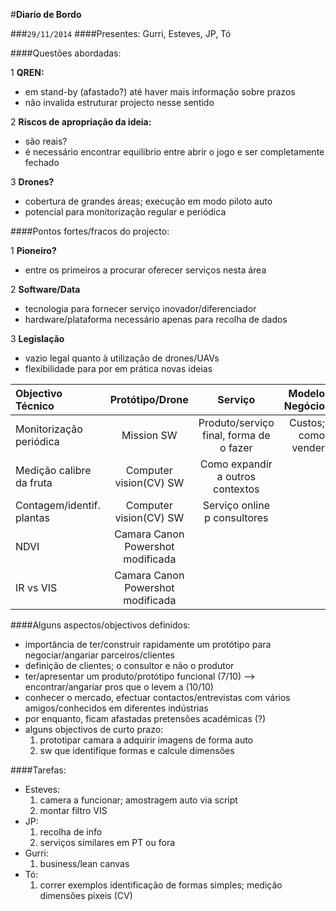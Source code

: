 #**Diario de Bordo**

###`29/11/2014`
####Presentes: Gurri, Esteves, JP, Tó

####Questões abordadas:

1 **QREN:**
  * em stand-by (afastado?) até haver mais informação sobre prazos
  * não invalida estruturar projecto nesse sentido

2 **Riscos de apropriação da ideia:**
  * são reais?
  * é necessário encontrar equilibrio entre abrir o jogo e ser completamente fechado

3 **Drones?**
  * cobertura de grandes áreas; execução em modo piloto auto
  * potencial para monitorização regular e periódica

####Pontos fortes/fracos do projecto:

1 **Pioneiro?**
  * entre os primeiros a procurar oferecer serviços nesta área

2 **Software/Data**
  * tecnologia para fornecer serviço inovador/diferenciador
  * hardware/plataforma necessário apenas para recolha de dados

3 **Legislação**
  * vazio legal quanto à utilização de drones/UAVs
  * flexibilidade para por em prática novas ideias
 

|  Objectivo Técnico        |  Protótipo/Drone  |  Serviço  |  Modelo Negócio  |
|:-------------------       |:-----------:      |:---------:| ----------------:|
| Monitorização periódica   | Mission SW  | Produto/serviço final, forma de o fazer | Custos; como vender |
| Medição calibre da fruta  | Computer vision(CV) SW  | Como expandir a outros contextos |   | 
| Contagem/identif. plantas | Computer vision(CV) SW  | Serviço online p consultores |   |
| NDVI | Camara Canon Powershot modificada  |
| IR vs VIS | Camara Canon Powershot modificada |

####Alguns aspectos/objectivos definidos:


* importância de ter/construir rapidamente um protótipo para negociar/angariar parceiros/clientes
* definição de clientes; o consultor e não o produtor
* ter/apresentar um produto/protótipo funcional (7/10) --> encontrar/angariar pros que o levem a (10/10)
* conhecer o mercado, efectuar contactos/entrevistas com vários amigos/conhecidos em diferentes indústrias
* por enquanto, ficam afastadas pretensões académicas (?)
* alguns objectivos de curto prazo:
  1. prototipar camara a adquirir imagens de forma auto
  2. sw que identifique formas e calcule dimensões

####Tarefas:
* Esteves:
  1. camera a funcionar; amostragem auto via script
  2. montar filtro VIS
* JP:
  1. recolha de info
  2. serviços similares em PT ou fora
* Gurri:
  1. business/lean canvas
* Tó:
  1. correr exemplos identificação de formas simples; medição dimensões pixeis (CV)
